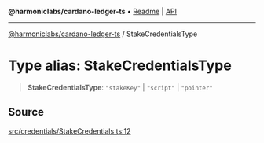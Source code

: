 **@harmoniclabs/cardano-ledger-ts** • [Readme](../README.md) \| [API](../globals.md)

***

[@harmoniclabs/cardano-ledger-ts](../README.md) / StakeCredentialsType

# Type alias: StakeCredentialsType

> **StakeCredentialsType**: `"stakeKey"` \| `"script"` \| `"pointer"`

## Source

[src/credentials/StakeCredentials.ts:12](https://github.com/HarmonicLabs/cardano-ledger-ts/blob/d1659b0/src/credentials/StakeCredentials.ts#L12)
